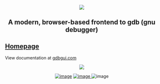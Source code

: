 <p align="center">
<a href="http://gdbgui.com"><img src="https://github.com/cs01/gdbgui/raw/master/images/gdbgui_banner.png"></a>
</p>

<h2 align="center">
A modern, browser-based frontend to gdb (gnu debugger)
</h2>

## [Homepage](https://gdbgui.com)
View documentation at [gdbgui.com](https://gdbgui.com)

<p align="center">
<a href="https://github.com/cs01/gdbgui/raw/master/screenshots/gdbgui_animation.gif">
<img src="https://github.com/cs01/gdbgui/raw/master/screenshots/gdbgui_animation.gif">
</a>

</p>

<p align="center">
<a href="https://travis-ci.org/cs01/gdbgui">
<img src="https://travis-ci.org/cs01/gdbgui.svg?branch=master" alt="image" /></a>

<a href="https://pypi.python.org/pypi/gdbgui/">
<img src="https://img.shields.io/badge/pypi-0.13.1.2-blue.svg" alt="image" />
</a>

<img src="https://pepy.tech/badge/gdbgui" alt="image" />

</p>

